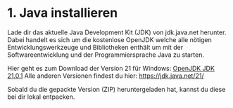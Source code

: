 # 1. Java installieren

Lade dir das aktuelle Java Development Kit (JDK) von jdk.java.net herunter. Dabei handelt es sich um die kostenlose OpenJDK welche alle nötigen Entwicklungswerkzeuge und Bibliotheken enthält um mit der Softwareentwicklung und der Programmiersprache Java zu starten.

Hier geht es zum Download der Version 21 für Windows: [OpenJDK JDK 21.0.1](https://download.java.net/java/GA/jdk21.0.1/415e3f918a1f4062a0074a2794853d0d/12/GPL/openjdk-21.0.1_windows-x64_bin.zip)
Alle anderen Versionen findest du hier: https://jdk.java.net/21/

Sobald du die gepackte Version (ZIP) heruntergeladen hat, kannst du diese bei dir lokal entpacken.
